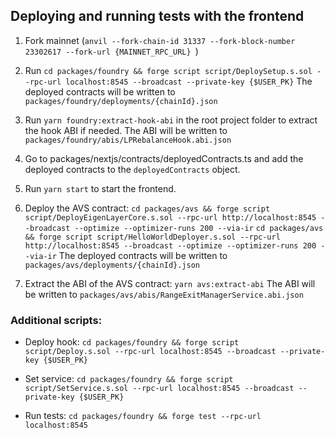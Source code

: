 ## Deploying and running tests with the frontend

1. Fork mainnet (`anvil --fork-chain-id 31337 --fork-block-number 23302617 --fork-url {MAINNET_RPC_URL} `)
2. Run `cd packages/foundry && forge script script/DeploySetup.s.sol --rpc-url localhost:8545 --broadcast --private-key {$USER_PK}`
   The deployed contracts will be written to `packages/foundry/deployments/{chainId}.json`
3. Run `yarn foundry:extract-hook-abi` in the root project folder to extract the hook ABI if needed.
   The ABI will be written to `packages/foundry/abis/LPRebalanceHook.abi.json`

4. Go to packages/nextjs/contracts/deployedContracts.ts and add the deployed contracts to the `deployedContracts` object.
5. Run `yarn start` to start the frontend.

6. Deploy the AVS contract:
   `cd packages/avs && forge script script/DeployEigenLayerCore.s.sol --rpc-url http://localhost:8545 --broadcast --optimize --optimizer-runs 200 --via-ir`
   `cd packages/avs && forge script script/HelloWorldDeployer.s.sol --rpc-url http://localhost:8545 --broadcast --optimize --optimizer-runs 200 --via-ir`
   The deployed contracts will be written to `packages/avs/deployments/{chainId}.json`
7. Extract the ABI of the AVS contract:
   `yarn avs:extract-abi`
   The ABI will be written to `packages/avs/abis/RangeExitManagerService.abi.json`

### Additional scripts:

- Deploy hook:
  `cd packages/foundry && forge script script/Deploy.s.sol --rpc-url localhost:8545 --broadcast --private-key {$USER_PK}`

- Set service:
  `cd packages/foundry && forge script script/SetService.s.sol --rpc-url localhost:8545 --broadcast --private-key {$USER_PK}`

- Run tests:
  `cd packages/foundry && forge test --rpc-url localhost:8545`

